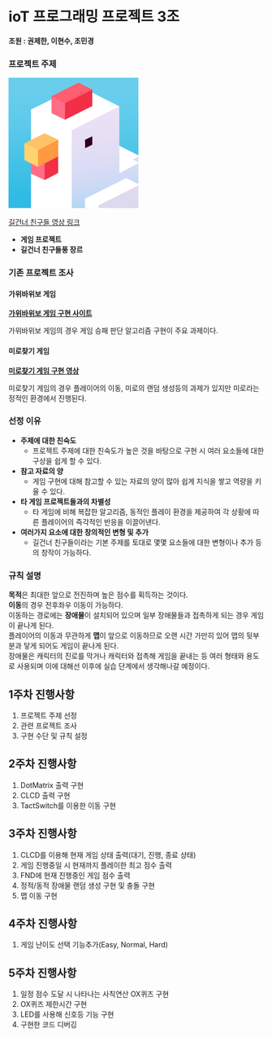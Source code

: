 # ioT 프로그래밍 프로젝트 3조

**조원 : 권제한, 이현수, 조민경**  

### 프로젝트 주제

<img src="https://github.com/ioT-Team-Project-3/Team3-Project/blob/main/img/Crossy%20Road.png?raw=true" width="256" height="256">

[길건너 친구들 영상 링크](https://youtu.be/a3pTw0jmxlg)

- **게임 프로젝트**
- **길건너 친구들풍 장르**

### 기존 프로젝트 조사

#### 가위바위보 게임

**[가위바위보 게임 구현 사이트](https://makethat.tistory.com/51)**

가위바위보 게임의 경우 게임 승패 판단 알고리즘 구현이 주요 과제이다.

#### 미로찾기 게임

**[미로찾기 게임 구현 영상](https://www.youtube.com/watch?v=Rb5N4lyOm0U)**

미로찾기 게임의 경우 플레이어의 이동, 미로의 랜덤 생성등의 과제가 있지만 미로라는 정적인 환경에서 진행된다.

### 선정 이유

- **주제에 대한 친숙도**
    + 프로젝트 주제에 대한 친숙도가 높은 것을 바탕으로 구현 시 여러 요소들에 대한 구상을 쉽게 할 수 있다.
- **참고 자료의 양**
    + 게임 구현에 대해 참고할 수 있는 자료의 양이 많아 쉽게 지식을 쌓고 역량을 키울 수 있다.
- **타 게임 프로젝트들과의 차별성**
    + 타 게임에 비해 복잡한 알고리즘, 동적인 플레이 환경을 제공하여 각 상황에 따른 플레이어의 즉각적인 반응을 이끌어낸다.
- **여러가지 요소에 대한 창의적인 변형 및 추가**
    + 길건너 친구들이라는 기본 주제를 토대로 몇몇 요소들에 대한 변형이나 추가 등의 창작이 가능하다.

### 규칙 설명

**목적**은 최대한 앞으로 전진하며 높은 점수를 획득하는 것이다.  
**이동**의 경우 전후좌우 이동이 가능하다.  
이동하는 경로에는 **장애물**이 설치되어 있으며 일부 장애물들과 접촉하게 되는 경우 게임이 끝나게 된다.  
플레이어의 이동과 무관하게 **맵**이 앞으로 이동하므로 오랜 시간 가만히 있어 맵의 뒷부분과 닿게 되어도 게임이 끝나게 된다.  
장애물은 캐릭터의 진로를 막거나 캐릭터와 접촉해 게임을 끝내는 등 여러 형태와 용도로 사용되며 이에 대해선 이후에 실습 단계에서 생각해나갈 예정이다.

## 1주차 진행사항
1. 프로젝트 주제 선정
2. 관련 프로젝트 조사
3. 구현 수단 및 규칙 설정

## 2주차 진행사항
1. DotMatrix 출력 구현
2. CLCD 출력 구현
3. TactSwitch를 이용한 이동 구현

## 3주차 진행사항
1. CLCD를 이용해 현재 게임 상태 출력(대기, 진행, 종료 상태)
2. 게임 진행중일 시 현재까지 플레이한 최고 점수 출력
3. FND에 현재 진행중인 게임 점수 출력
4. 정적/동적 장애물 랜덤 생성 구현 및 충돌 구현
5. 맵 이동 구현

## 4주차 진행사항
1. 게임 난이도 선택 기능추가(Easy, Normal, Hard)

## 5주차 진행사항
1. 일정 점수 도달 시 나타나는 사칙연산 OX퀴즈 구현
2. OX퀴즈 제한시간 구현
3. LED를 사용해 신호등 기능 구현
4. 구현한 코드 디버깅

